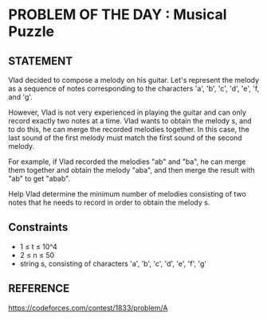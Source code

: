 # PROBLEM OF THE DAY : Musical Puzzle

## STATEMENT 

Vlad decided to compose a melody on his guitar. Let's represent the melody as a sequence of notes corresponding to the characters 'a', 'b',
'c', 'd', 'e', 'f, and 'g'.<br>

However, Vlad is not very experienced in playing the guitar and can only record exactly two notes at a time. Vlad wants to obtain the
melody s, and to do this, he can merge the recorded melodies together. In this case, the last sound of the first melody must match the first
sound of the second melody.<br>

For example, if Vlad recorded the melodies "ab" and "ba", he can merge them together and obtain the melody "aba", and then merge
the result with "ab" to get "abab".<br>

Help Vlad determine the minimum number of melodies consisting of two notes that he needs to record in order to obtain the melody s.<br>

## Constraints

* 1 ≤ t ≤ 10^4
* 2 ≤ n ≤ 50
* string s, consisting of characters 'a', 'b', 'c', 'd', 'e', 'f', 'g'

## REFERENCE

https://codeforces.com/contest/1833/problem/A
